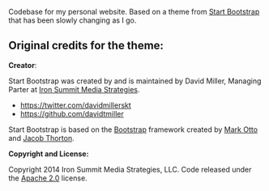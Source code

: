 Codebase for my personal website. Based on a theme from [Start Bootstrap](http://getbootstrap.com/) that has been slowly changing as I go.

## Original credits for the theme: 
**Creator**:

Start Bootstrap was created by and is maintained by David Miller, Managing Parter at [Iron Summit Media Strategies](http://www.ironsummitmedia.com/).

* https://twitter.com/davidmillerskt
* https://github.com/davidtmiller

Start Bootstrap is based on the [Bootstrap](http://getbootstrap.com/) framework created by [Mark Otto](https://twitter.com/mdo) and [Jacob Thorton](https://twitter.com/fat).

**Copyright and License:**

Copyright 2014 Iron Summit Media Strategies, LLC. Code released under the [Apache 2.0](https://github.com/IronSummitMedia/startbootstrap-agency/blob/gh-pages/LICENSE) license.
